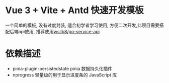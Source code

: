 # Vue 3 + Vite + Antd 快速开发模板

一个简单的模板, 没有过度封装, 适合初学者学习使用, 方便二次开发,此项目需要搭配后端api使用, 推荐使用[wsllb8/go-service-api](https://github.com/wsllb8/go-service-api)

# 依赖描述

- pinia-plugin-persistedstate pinia 数据持久化插件
- nprogress 轻量级的用于显示进度条的 JavaScript 库
